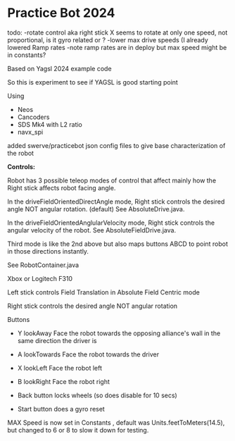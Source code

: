 # Practice Bot 2024

todo: 
-rotate control aka right stick X seems to rotate at only one speed, not proportional, is it gyro related or ?
-lower max drive speeds (I already lowered Ramp rates 
-note ramp rates are in deploy but max speed might be in constants?


Based on Yagsl 2024 example code 

So this is experiment to see if YAGSL is good starting point 

Using 
* Neos
* Cancoders
* SDS Mk4 with L2 ratio
* navx_spi 


added swerve/practicebot json config files to give base characterization of the robot

**Controls:**

Robot has 3 possible teleop modes of control that affect mainly how the Right stick affects robot facing angle.

In the driveFieldOrientedDirectAngle mode, Right stick controls the desired angle NOT angular rotation. (default) See AbsoluteDrive.java.

In the driveFieldOrientedAnglularVelocity mode, Right stick controls the angular velocity of the robot. See AbsoluteFieldDrive.java.

Third mode is like the 2nd above but also maps buttons ABCD to point robot in those directions instantly.

See RobotContainer.java 

Xbox or Logitech F310 

Left stick controls Field Translation in Absolute Field Centric mode

Right stick controls the desired angle NOT angular rotation

Buttons

*  Y lookAway      Face the robot towards the opposing alliance's wall in the same direction the driver is

*  A lookTowards   Face the robot towards the driver

*  X lookLeft      Face the robot left

*  B lookRight     Face the robot right

*  Back button locks wheels (so does disable for 10 secs)

*  Start button does a gyro reset
  
 
MAX Speed is now set in Constants , default was Units.feetToMeters(14.5), but changed to 6 or 8 to slow it down for testing.



